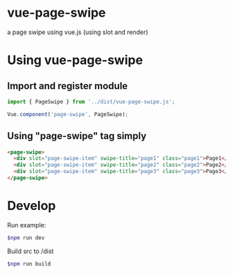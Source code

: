 # vue-page-swipe

a page swipe using vue.js (using slot and render)

# Using vue-page-swipe

## Import and register module
```JavaScript
import { PageSwipe } from '../dist/vue-page-swipe.js';

Vue.component('page-swipe', PageSwipe);
```
## Using "page-swipe" tag simply
```HTML
<page-swipe>
  <div slot="page-swipe-item" swipe-title="page1" class="page1">Page1</div>
  <div slot="page-swipe-item" swipe-title="page2" class="page2">Page2</div>
  <div slot="page-swipe-item" swipe-title="page3" class="page3">Page3</div>
</page-swipe>
```

# Develop

Run example:
```bash
$npm run dev
```

Build src to /dist
```bash
$npm run build
```

